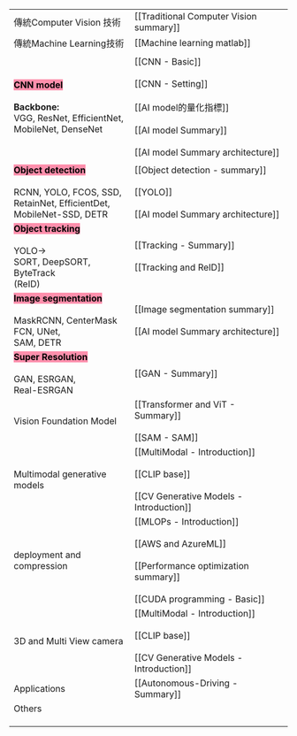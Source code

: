 


|                                                                                                                                                     |                                                                                                                                            |
| --------------------------------------------------------------------------------------------------------------------------------------------------- | ------------------------------------------------------------------------------------------------------------------------------------------ |
| 傳統Computer Vision 技術                                                                                                                                | [[Traditional Computer Vision summary]]                                                                                                    |
| 傳統Machine Learning技術                                                                                                                                | [[Machine learning matlab]]                                                                                                                |
|                                                                                                                                                     |                                                                                                                                            |
| **<mark style="background: #FF5582A6;">CNN model</mark>**<br><br>**Backbone:**<br>VGG, ResNet, EfficientNet,<br>MobileNet, DenseNet                 | [[CNN - Basic]]<br><br>[[CNN - Setting]]<br><br>[[AI model的量化指標]]<br><br>[[AI model Summary]]<br><br>[[AI model Summary architecture]]<br> |
|                                                                                                                                                     |                                                                                                                                            |
| <mark style="background: #FF5582A6;">**Object detection**</mark><br><br>RCNN, YOLO, FCOS, SSD, <br>RetainNet, EfficientDet, <br>MobileNet-SSD, DETR | [[Object detection - summary]]<br><br>[[YOLO]]<br><br>[[AI model Summary architecture]]<br>                                                |
| <mark style="background: #FF5582A6;">**Object tracking**</mark><br><br>YOLO-><br>SORT, DeepSORT, ByteTrack<br>(ReID)                                | [[Tracking - Summary]]<br><br>[[Tracking and ReID]]                                                                                        |
| <mark style="background: #FF5582A6;">**Image segmentation**</mark><br><br>MaskRCNN, CenterMask<br>FCN, UNet,<br>SAM, DETR                           | [[Image segmentation summary]]<br><br>[[AI model Summary architecture]]                                                                    |
| <mark style="background: #FF5582A6;">**Super Resolution**</mark><br><br>GAN, ESRGAN, <br>Real-ESRGAN                                                | [[GAN - Summary]]                                                                                                                          |
| Vision Foundation Model                                                                                                                             | [[Transformer and ViT - Summary]]<br><br>[[SAM - SAM]]<br>                                                                                 |
| Multimodal generative models                                                                                                                        | [[MultiModal - Introduction]]<br><br>[[CLIP base]]<br><br>[[CV Generative Models - Introduction]]<br>                                      |
| deployment and compression                                                                                                                          | [[MLOPs - Introduction]]<br><br>[[AWS and AzureML]]<br><br>[[Performance optimization summary]]<br><br>[[CUDA programming - Basic]]<br>    |
| 3D and Multi View camera                                                                                                                            | [[MultiModal - Introduction]]<br><br>[[CLIP base]]<br><br>[[CV Generative Models - Introduction]]                                          |
| Applications                                                                                                                                        | [[Autonomous-Driving - Summary]]                                                                                                           |
| Others                                                                                                                                              |                                                                                                                                            |
|                                                                                                                                                     |                                                                                                                                            |
|                                                                                                                                                     |                                                                                                                                            |
|                                                                                                                                                     |                                                                                                                                            |

